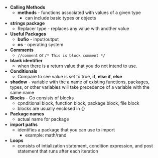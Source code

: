 * **Calling Methods**
  * **methods** - functions associated with values of a given type
    * can include basic types or objects
* **strings package**
  * Replacer type - replaces any value with another value
* **Useful Packages**
  * **bufio** - input/output
  * **os** - operating system
* **Comments**
  * `//comment` or `/* This is block comment */`
* **blank identifier**
  * when there is a return value that you do not intend to use. 
* **Conditionals**
  * Compare to see value is set to true, **if**, **else if**, **else**
* **shadow** - variable with the a name of existing functions, packages, types, or other variables will take precedence of a variable with the same name
* **Blocks** - Go consists of blocks
  * cpnditional block, function block, package block, file block
  * blocks are usually enclosed in {}
* **Package names**
  * actual name for package
* **import paths**
  * identifies a package that you can use to import
    * example: math/rand
* **Loops**
  * consists of intialization statement, condition expression, and post statement that runs after each iteration
